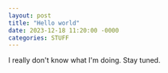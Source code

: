 ```yaml
---
layout: post
title: "Hello world"
date: 2023-12-18 11:20:00 -0000
categories: STUFF
---
```


I really don't know what I'm doing. Stay tuned. 